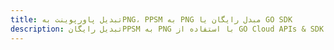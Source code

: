 ---title: تبدیل پاورپوینت بهPNG، PPSM به PNG مبدل رایگان یا GO SDKdescription: تبدیل رایگانPPSM به PNG با استفاده از GO Cloud APIs & SDK. همچنین اسناد Microsoft PowerPoint را در Cloud ایجاد، ویرایش و رندر کنید.---